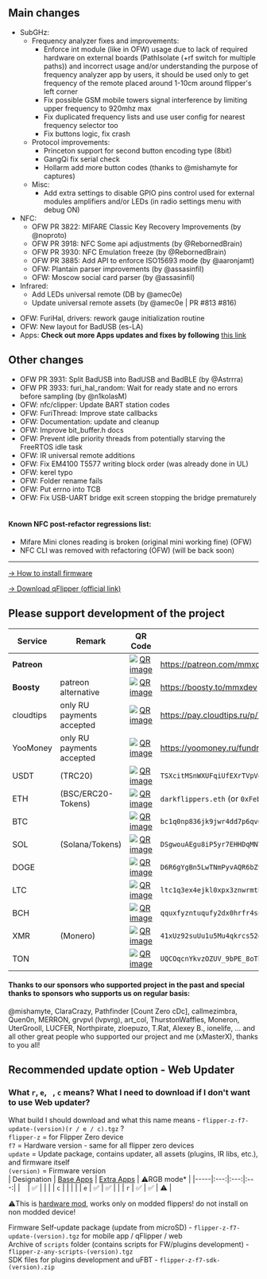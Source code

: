 ## Main changes
- SubGHz:
    - Frequency analyzer fixes and improvements:
        - Enforce int module (like in OFW) usage due to lack of required hardware on external boards (PathIsolate (+rf switch for multiple paths)) and incorrect usage and/or understanding the purpose of frequency analyzer app by users, it should be used only to get frequency of the remote placed around 1-10cm around flipper's left corner
        - Fix possible GSM mobile towers signal interference by limiting upper frequency to 920mhz max
        - Fix duplicated frequency lists and use user config for nearest frequency selector too
        - Fix buttons logic, fix crash
    - Protocol improvements: 
        - Princeton support for second button encoding type (8bit)
        - GangQi fix serial check
        - Hollarm add more button codes (thanks to @mishamyte for captures)
    - Misc:
        - Add extra settings to disable GPIO pins control used for external modules amplifiers and/or LEDs (in radio settings menu with debug ON)
- NFC:
    - OFW PR 3822: MIFARE Classic Key Recovery Improvements (by @noproto)
    - OFW PR 3918: NFC Some api adjustments (by @RebornedBrain)
    - OFW PR 3930: NFC Emulation freeze (by @RebornedBrain)
    - OFW PR 3885: Add API to enforce ISO15693 mode (by @aaronjamt)
    - OFW: Plantain parser improvements (by @assasinfil)
    - OFW: Moscow social card parser (by @assasinfil)
- Infrared: 
    - Add LEDs universal remote (DB by @amec0e)
    - Update universal remote assets (by @amec0e | PR #813 #816)
* OFW: FuriHal, drivers: rework gauge initialization routine
* OFW: New layout for BadUSB (es-LA)
* Apps: **Check out more Apps updates and fixes by following** [this link](https://github.com/xMasterX/all-the-plugins/commits/dev)
## Other changes
* OFW PR 3931: Split BadUSB into BadUSB and BadBLE (by @Astrrra)
* OFW PR 3933: furi_hal_random: Wait for ready state and no errors before sampling (by @n1kolasM)
* OFW: nfc/clipper: Update BART station codes 
* OFW: FuriThread: Improve state callbacks
* OFW: Documentation: update and cleanup
* OFW: Improve bit_buffer.h docs
* OFW: Prevent idle priority threads from potentially starving the FreeRTOS idle task
* OFW: IR universal remote additions
* OFW: Fix EM4100 T5577 writing block order (was already done in UL)
* OFW: kerel typo
* OFW: Folder rename fails
* OFW: Put errno into TCB
* OFW: Fix USB-UART bridge exit screen stopping the bridge prematurely
<br><br>
#### Known NFC post-refactor regressions list: 
- Mifare Mini clones reading is broken (original mini working fine) (OFW)
- NFC CLI was removed with refactoring (OFW) (will be back soon)

----

[-> How to install firmware](https://github.com/DarkFlippers/unleashed-firmware/blob/dev/documentation/HowToInstall.md)

[-> Download qFlipper (official link)](https://flipperzero.one/update)

## Please support development of the project
|Service|Remark|QR Code|Link/Wallet|
|-|-|-|-|
|**Patreon**||<div align="center"><a href="https://github.com/user-attachments/assets/a88a90a5-28c3-40b4-864a-0c0b79494a42"><img src="https://github.com/user-attachments/assets/da3a864d-d1c7-42cc-8a86-6fcaf26663ec" alt="QR image"/></a></div>|https://patreon.com/mmxdev|
|**Boosty**|patreon alternative|<div align="center"><a href="https://github.com/user-attachments/assets/893c0760-f738-42c1-acaa-916019a7bdf8"><img src="https://github.com/user-attachments/assets/da3a864d-d1c7-42cc-8a86-6fcaf26663ec" alt="QR image"/></a></div>|https://boosty.to/mmxdev|
|cloudtips|only RU payments accepted|<div align="center"><a href="https://github.com/user-attachments/assets/5de31d6a-ef24-4d30-bd8e-c06af815332a"><img src="https://github.com/user-attachments/assets/da3a864d-d1c7-42cc-8a86-6fcaf26663ec" alt="QR image"/></a></div>|https://pay.cloudtips.ru/p/7b3e9d65|
|YooMoney|only RU payments accepted|<div align="center"><a href="https://github.com/user-attachments/assets/33454f79-074b-4349-b453-f94fdadc3c68"><img src="https://github.com/user-attachments/assets/da3a864d-d1c7-42cc-8a86-6fcaf26663ec" alt="QR image"/></a></div>|https://yoomoney.ru/fundraise/XA49mgQLPA0.221209|
|USDT|(TRC20)|<div align="center"><a href="https://github.com/user-attachments/assets/0500498d-18ed-412d-a1a4-8a66d0b6f057"><img src="https://github.com/user-attachments/assets/da3a864d-d1c7-42cc-8a86-6fcaf26663ec" alt="QR image"/></a></div>|`TSXcitMSnWXUFqiUfEXrTVpVewXy2cYhrs`|
|ETH|(BSC/ERC20-Tokens)|<div align="center"><a href="https://github.com/user-attachments/assets/0f323e98-c524-4f41-abb2-f4f1cec83ab6"><img src="https://github.com/user-attachments/assets/da3a864d-d1c7-42cc-8a86-6fcaf26663ec" alt="QR image"/></a></div>|`darkflippers.eth` (or `0xFebF1bBc8229418FF2408C07AF6Afa49152fEc6a`)|
|BTC||<div align="center"><a href="https://github.com/user-attachments/assets/5a904d45-947e-4b92-9f0f-7fbaaa7b37f8"><img src="https://github.com/user-attachments/assets/da3a864d-d1c7-42cc-8a86-6fcaf26663ec" alt="QR image"/></a></div>|`bc1q0np836jk9jwr4dd7p6qv66d04vamtqkxrecck9`|
|SOL|(Solana/Tokens)|<div align="center"><a href="https://github.com/user-attachments/assets/ab33c5e0-dd59-497b-9c91-ceb89c36b34d"><img src="https://github.com/user-attachments/assets/da3a864d-d1c7-42cc-8a86-6fcaf26663ec" alt="QR image"/></a></div>|`DSgwouAEgu8iP5yr7EHHDqMNYWZxAqXWsTEeqCAXGLj8`|
|DOGE||<div align="center"><a href="https://github.com/user-attachments/assets/2937edd0-5c85-4465-a444-14d4edb481c0"><img src="https://github.com/user-attachments/assets/da3a864d-d1c7-42cc-8a86-6fcaf26663ec" alt="QR image"/></a></div>|`D6R6gYgBn5LwTNmPyvAQR6bZ9EtGgFCpvv`|
|LTC||<div align="center"><a href="https://github.com/user-attachments/assets/441985fe-f028-4400-83c1-c215760c1e74"><img src="https://github.com/user-attachments/assets/da3a864d-d1c7-42cc-8a86-6fcaf26663ec" alt="QR image"/></a></div>|`ltc1q3ex4ejkl0xpx3znwrmth4lyuadr5qgv8tmq8z9`|
|BCH||<div align="center"><a href="https://github.com/user-attachments/assets/7f365976-19a3-4777-b17e-4bfba5f69eff"><img src="https://github.com/user-attachments/assets/da3a864d-d1c7-42cc-8a86-6fcaf26663ec" alt="QR image"/></a></div>|`qquxfyzntuqufy2dx0hrfr4sndp0tucvky4sw8qyu3`|
|XMR|(Monero)|<div align="center"><a href="https://github.com/user-attachments/assets/96186c06-61e7-4b4d-b716-6eaf1779bfd8"><img src="https://github.com/user-attachments/assets/da3a864d-d1c7-42cc-8a86-6fcaf26663ec" alt="QR image"/></a></div>|`41xUz92suUu1u5Mu4qkrcs52gtfpu9rnZRdBpCJ244KRHf6xXSvVFevdf2cnjS7RAeYr5hn9MsEfxKoFDRSctFjG5fv1Mhn`|
|TON||<div align="center"><a href="https://github.com/user-attachments/assets/92a57e57-7462-42b7-a342-6f22c6e600c1"><img src="https://github.com/user-attachments/assets/da3a864d-d1c7-42cc-8a86-6fcaf26663ec" alt="QR image"/></a></div>|`UQCOqcnYkvzOZUV_9bPE_8oTbOrOF03MnF-VcJyjisTZmsxa`|

#### Thanks to our sponsors who supported project in the past and special thanks to sponsors who supports us on regular basis:
@mishamyte, ClaraCrazy, Pathfinder [Count Zero cDc], callmezimbra, Quen0n, MERRON, grvpvl (lvpvrg), art_col, ThurstonWaffles, Moneron, UterGrooll, LUCFER, Northpirate, zloepuzo, T.Rat, Alexey B., ionelife, ...
and all other great people who supported our project and me (xMasterX), thanks to you all!


## **Recommended update option - Web Updater**

### What `r`, `e`, ` `, `c` means? What I need to download if I don't want to use Web updater?
What build I should download and what this name means - `flipper-z-f7-update-(version)(r / e / c).tgz` ? <br>
`flipper-z` = for Flipper Zero device<br>
`f7` = Hardware version - same for all flipper zero devices<br>
`update` = Update package, contains updater, all assets (plugins, IR libs, etc.), and firmware itself<br>
`(version)` = Firmware version<br>
| Designation | [Base Apps](https://github.com/xMasterX/all-the-plugins#default-pack) | [Extra Apps](https://github.com/xMasterX/all-the-plugins#extra-pack) | ⚠️RGB mode* |
|-----|:---:|:---:|:---:|
| ` ` | ✅ |  |  |
| `c` |  |  |  |
| `e` | ✅ | ✅ |  |
| `r` | ✅ | ✅ | ⚠️ |

⚠️This is [hardware mod](https://github.com/quen0n/flipperzero-firmware-rgb#readme), works only on modded flippers! do not install on non modded device!

Firmware Self-update package (update from microSD) - `flipper-z-f7-update-(version).tgz` for mobile app / qFlipper / web<br>
Archive of `scripts` folder (contains scripts for FW/plugins development) - `flipper-z-any-scripts-(version).tgz`<br>
SDK files for plugins development and uFBT - `flipper-z-f7-sdk-(version).zip`



